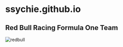 # ssychie.github.io

## Red Bull Racing Formula One Team

![redbull]([https://www.google.com/url?sa=i&url=https%3A%2F%2Fwww.autosport.com%2Fteam%2Fred-bull-racing%2F36469%2F&psig=AOvVaw3tOrB3JJoYk6zF_nCN-JKV&ust=1701411205278000&source=images&cd=vfe&opi=89978449&ved=0CBIQjRxqFwoTCPj3r4SM64IDFQAAAAAdAAAAABAD](https://www.google.com/url?sa=i&url=https%3A%2F%2Fwww.asphaltandrubber.com%2Fmotogp%2Fred-bull-buys-motogp%2F&psig=AOvVaw3tOrB3JJoYk6zF_nCN-JKV&ust=1701411205278000&source=images&cd=vfe&opi=89978449&ved=0CBIQjRxqFwoTCPj3r4SM64IDFQAAAAAdAAAAABAc)https://www.google.com/url?sa=i&url=https%3A%2F%2Fwww.asphaltandrubber.com%2Fmotogp%2Fred-bull-buys-motogp%2F&psig=AOvVaw3tOrB3JJoYk6zF_nCN-JKV&ust=1701411205278000&source=images&cd=vfe&opi=89978449&ved=0CBIQjRxqFwoTCPj3r4SM64IDFQAAAAAdAAAAABAc)


